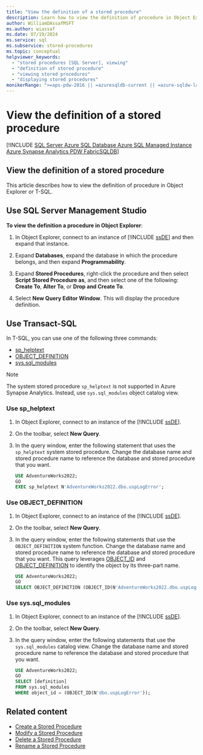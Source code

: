 ```yaml
---
title: "View the definition of a stored procedure"
description: Learn how to view the definition of procedure in Object Explorer and by using a system stored procedure, system function, and object catalog view in the Query Editor.
author: WilliamDAssafMSFT
ms.author: wiassaf
ms.date: 07/19/2024
ms.service: sql
ms.subservice: stored-procedures
ms.topic: conceptual
helpviewer_keywords:
  - "stored procedures [SQL Server], viewing"
  - "definition of stored procedure"
  - "viewing stored procedures"
  - "displaying stored procedures"
monikerRange: ">=aps-pdw-2016 || =azuresqldb-current || =azure-sqldw-latest || >=sql-server-2016 || >=sql-server-linux-2017 || =azuresqldb-mi-current || =fabric"
---
```

# View the definition of a stored procedure

[!INCLUDE [SQL Server Azure SQL Database Azure SQL Managed Instance Azure Synapse Analytics PDW FabricSQLDB](../../includes/applies-to-version/sql-asdb-asdbmi-asa-pdw-fabricsqldb.md)]

## View the definition of a stored procedure

This article describes how to view the definition of procedure in Object Explorer or T-SQL.  

## <a id="SSMSProcedure"></a> Use SQL Server Management Studio

**To view the definition a procedure in Object Explorer**:
  
1. In Object Explorer, connect to an instance of [!INCLUDE [ssDE](../../includes/ssde-md.md)] and then expand that instance.  
  
1. Expand **Databases**, expand the database in which the procedure belongs, and then expand **Programmability**.  
  
1. Expand **Stored Procedures**, right-click the procedure and then select **Script Stored Procedure as**, and then select one of the following: **Create To**, **Alter To**, or **Drop and Create To**.  
  
1. Select **New Query Editor Window**. This will display the procedure definition.  

<a id="to-view-the-definition-of-a-procedure-in-query-editor"></a>
<a id="TsqlProcedure"></a>

## Use Transact-SQL
  
In T-SQL, you can use one of the following three commands:

- [sp_helptext](../../relational-databases/system-stored-procedures/sp-helptext-transact-sql.md)
- [OBJECT_DEFINITION](../../t-sql/functions/object-definition-transact-sql.md)
- [sys.sql_modules](../../relational-databases/system-catalog-views/sys-sql-modules-transact-sql.md)

> [!NOTE]
> The system stored procedure `sp_helptext` is not supported in Azure Synapse Analytics. Instead, use `sys.sql_modules` object catalog view.

### Use sp_helptext

1. In Object Explorer, connect to an instance of the [!INCLUDE [ssDE](../../includes/ssde-md.md)].  
  
1. On the toolbar, select **New Query**.  
  
1. In the query window, enter the following statement that uses the `sp_helptext` system stored procedure. Change the database name and stored procedure name to reference the database and stored procedure that you want.  
  
    ```sql  
    USE AdventureWorks2022;  
    GO  
    EXEC sp_helptext N'AdventureWorks2022.dbo.uspLogError';  
    ```  
  
### Use OBJECT_DEFINITION

1. In Object Explorer, connect to an instance of the [!INCLUDE [ssDE](../../includes/ssde-md.md)].  
  
1. On the toolbar, select **New Query**.  
  
1. In the query window, enter the following statements that use the `OBJECT_DEFINITION` system function. Change the database name and stored procedure name to reference the database and stored procedure that you want. This query leverages [OBJECT_ID](../../t-sql/functions/object-id-transact-sql.md) and [OBJECT_DEFINITION](../../t-sql/functions/object-definition-transact-sql.md) to identify the object by its three-part name.
  
    ```sql  
    USE AdventureWorks2022;  
    GO  
    SELECT OBJECT_DEFINITION (OBJECT_ID(N'AdventureWorks2022.dbo.uspLogError'));  
    ```  
  
<a id="sql_modules"></a>

### Use sys.sql_modules

1. In Object Explorer, connect to an instance of the [!INCLUDE [ssDE](../../includes/ssde-md.md)].  
  
1. On the toolbar, select **New Query**.  
  
1. In the query window, enter the following statements that use the `sys.sql_modules` catalog view. Change the database name and stored procedure name to reference the database and stored procedure that you want.  
  
    ```sql  
    USE AdventureWorks2022;  
    GO  
    SELECT [definition]
    FROM sys.sql_modules  
    WHERE object_id = (OBJECT_ID(N'dbo.uspLogError'));  
    ```  
  
## Related content

- [Create a Stored Procedure](../../relational-databases/stored-procedures/create-a-stored-procedure.md)
- [Modify a Stored Procedure](../../relational-databases/stored-procedures/modify-a-stored-procedure.md)
- [Delete a Stored Procedure](../../relational-databases/stored-procedures/delete-a-stored-procedure.md)
- [Rename a Stored Procedure](../../relational-databases/stored-procedures/rename-a-stored-procedure.md)

